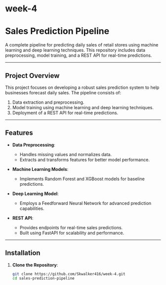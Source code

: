 # week-4
# **Sales Prediction Pipeline**

A complete pipeline for predicting daily sales of retail stores using machine learning and deep learning techniques. This repository includes data preprocessing, model training, and a REST API for real-time predictions.

---

## **Project Overview**

This project focuses on developing a robust sales prediction system to help businesses forecast daily sales. The pipeline consists of:
1. Data extraction and preprocessing.
2. Model training using machine learning and deep learning techniques.
3. Deployment of a REST API for real-time predictions.

---

## **Features**

- **Data Preprocessing**:
  - Handles missing values and normalizes data.
  - Extracts and transforms features for better model performance.

- **Machine Learning Models**:
  - Implements Random Forest and XGBoost models for baseline predictions.

- **Deep Learning Model**:
  - Employs a Feedforward Neural Network for advanced prediction capabilities.

- **REST API**:
  - Provides endpoints for real-time sales predictions.
  - Built using FastAPI for scalability and performance.

---

## **Installation**

1. **Clone the Repository**:
   ```bash
   git clone https://github.com/Skwalker416/week-4.git
   cd sales-prediction-pipeline
